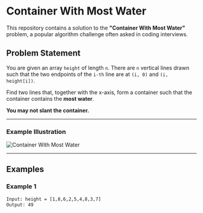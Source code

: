 # Container With Most Water

This repository contains a solution to the **"Container With Most Water"** problem, a popular algorithm challenge often asked in coding interviews.

## Problem Statement

You are given an array `height` of length `n`. There are `n` vertical lines drawn such that the two endpoints of the `i-th` line are at `(i, 0)` and `(i, height[i])`.

Find two lines that, together with the x-axis, form a container such that the container contains the **most water**.

**You may not slant the container.**

---

### Example Illustration

![Container With Most Water](https://github.com/user-attachments/assets/2b540bf6-db78-44bb-a702-26ffb99ce6a5)

---

## Examples

### Example 1
```txt
Input: height = [1,8,6,2,5,4,8,3,7]
Output: 49
